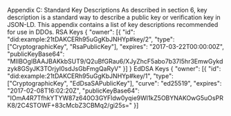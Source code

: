Appendix C: Standard Key Descriptions As described in section 6, key
description is a standard way to describe a public key or verification key in
JSON-LD. This appendix contains a list of key descriptions recommended for use
in DDOs. RSA Keys { "owner": [{ "id":
"did:example:21tDAKCERh95uGgKbJNHYp#key/2", "type": ["CryptographicKey",
"RsaPublicKey"], "expires": "2017-03-22T00:00:00Z", "publicKeyBase64":
"MIIBOgIBAAJBAKkbSUT9/Q2uBfGRau6/XJyZhcF5abo7b37I5hr3EmwGykdzyk8GSyJK3TOrjyl0sdJsGbFmgQaRyV"
}] } EdDSA Keys { "owner": [{ "id":
"did:example:21tDAKCERh95uGgKbJNHYp#key/1", "type": ["CryptographicKey",
"EdDsaSAPublicKey"], "curve": "ed25519", "expires": "2017-02-08T16:02:20Z",
"publicKeyBase64":
"IOmA4R7TfhkYTYW87z640O3GYFldw0yqie9Wl1kZ5OBYNAKOwG5uOsPRK8/2C4STOWF+83cMcbZ3CBMq2/gi25s="
}]


